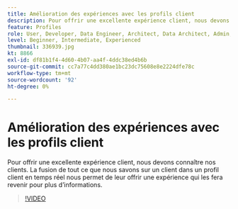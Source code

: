 ```yaml
---
title: Amélioration des expériences avec les profils client
description: Pour offrir une excellente expérience client, nous devons connaître nos clients. La fusion de tout ce que nous savons sur un client dans un profil client en temps réel nous permet de leur offrir une expérience qui les fera revenir pour plus d’informations.
feature: Profiles
role: User, Developer, Data Engineer, Architect, Data Architect, Admin, Leader
level: Beginner, Intermediate, Experienced
thumbnail: 336939.jpg
kt: 8866
exl-id: df81b1f4-4d60-4b07-aa4f-4ddc38ed4b6b
source-git-commit: cc7a77c4dd380ae1bc23dc75608e8e2224dfe78c
workflow-type: tm+mt
source-wordcount: '92'
ht-degree: 0%

---
```


# Amélioration des expériences avec les profils client

Pour offrir une excellente expérience client, nous devons connaître nos clients. La fusion de tout ce que nous savons sur un client dans un profil client en temps réel nous permet de leur offrir une expérience qui les fera revenir pour plus d’informations.

>[!VIDEO](https://video.tv.adobe.com/v/336939/?quality=12&learn=on)
